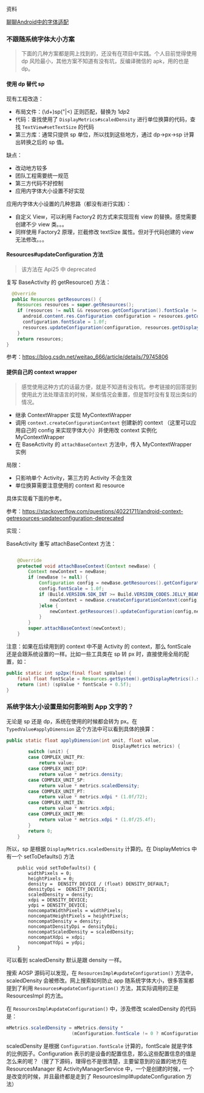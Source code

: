 资料

[聊聊Android中的字体适配](https://juejin.im/entry/5c63821a6fb9a049a81fd075)

### 不跟随系统字体大小方案

> 下面的几种方案都是网上找到的，还没有在项目中实践。个人目前觉得使用 dp 风险最小，其他方案不知道有没有坑，反编译微信的 apk，用的也是 dp。

#### 使用 dp 替代 sp

现有工程改造：

* 布局文件：(\d+)sp("|<) 正则匹配，替换为 $1dp$2
* 代码：查找使用了 `DisplayMetrics#scaledDensity` 进行单位换算的代码，查找 `TextView#setTextSize` 的代码
* 第三方库：通常只提供 sp 单位，所以找到这些地方，通过 dp->px->sp 计算出转换之后的 sp 值。

缺点：

* 改动地方较多
* 团队工程需要统一规范
* 第三方代码不好控制
* 应用内字体大小设置不好实现

应用内字体大小设置的几种思路（都没有进行实践）：

* 自定义 View，可以利用 Factory2 的方式来实现现有 view 的替换。感觉需要创建不少 view 类。。。
* 同样使用 Factory2 原理，拦截修改 textSize 属性。但对于代码创建的 view 无法修改。。。



#### Resources#updateConfiguration 方法

> 该方法在 Api25 中 deprecated

复写 BaseActivity 的 getResource() 方法：

```java
  @Override
  public Resources getResources() {
    Resources resources = super.getResources();
    if (resources != null && resources.getConfiguration().fontScale != 1.0f) {
      android.content.res.Configuration configuration = resources.getConfiguration();
      configuration.fontScale = 1.0f;
      resources.updateConfiguration(configuration, resources.getDisplayMetrics());
    }
    return resources;
}
```

参考：https://blog.csdn.net/weitao_666/article/details/79745806



#### 提供自己的 context wrapper

> 感觉使用这种方式的话最方便，就是不知道有没有坑。参考链接的回答提到使用此方法处理语言的时候，某些情况会重置，但是暂时没有复现出类似的情况。

* 继承 ContextWrapper 实现 MyContextWrapper
* 调用 `context.createConfigurationContext` 创建新的 context （这里可以应用自己的 config 来实现字体大小）并使用改 context 实例化 MyContextWrapper
* 在 BaseActivity 的 `attachBaseContext` 方法中，传入 MyContextWrapper 实例

局限：

* 只影响单个 Activity，第三方的 Activity 不会生效
* 单位换算需要注意使用的 context 和 resource

具体实现看下面的参考。

参考：https://stackoverflow.com/questions/40221711/android-context-getresources-updateconfiguration-deprecated

实现：

BaseActivity 重写 attachBaseContext 方法：

```java

    @Override
    protected void attachBaseContext(Context newBase) {
        Context newContext = newBase;
        if (newBase != null) {
            Configuration config = newBase.getResources().getConfiguration();
            config.fontScale = 1.0f;
            if (Build.VERSION.SDK_INT >= Build.VERSION_CODES.JELLY_BEAN_MR1) {
                newContext = newBase.createConfigurationContext(config);// API17 加入
            }else {
                newContext.getResources().updateConfiguration(config,newContext.getResources().getDisplayMetrics());
            }
        }
        super.attachBaseContext(newContext);
    }
```

注意：如果在后续用到的 context 中不是 Activity 的 context，那么 fontScale 还是会跟系统设置的一样。比如一些工具类在 sp 转 px 时，直接使用全局的配置，如：

```java
public static int sp2px(final float spValue) {    
    final float fontScale = Resources.getSystem().getDisplayMetrics().scaledDensity;    
    return (int) (spValue * fontScale + 0.5f);
} 
```





### 系统字体大小设置是如何影响到 App 文字的？

无论是 sp 还是 dp，系统在使用的时候都会转为 px。在 `TypedValue#applyDimension` 这个方法中可以看到具体的换算：

```java
public static float applyDimension(int unit, float value,
                                       DisplayMetrics metrics) {
        switch (unit) {
        case COMPLEX_UNIT_PX:
            return value;
        case COMPLEX_UNIT_DIP:
            return value * metrics.density;
        case COMPLEX_UNIT_SP:
            return value * metrics.scaledDensity;
        case COMPLEX_UNIT_PT:
            return value * metrics.xdpi * (1.0f/72);
        case COMPLEX_UNIT_IN:
            return value * metrics.xdpi;
        case COMPLEX_UNIT_MM:
            return value * metrics.xdpi * (1.0f/25.4f);
        }
        return 0;
    }
```

所以，sp 是根据 `DisplayMetrics.scaledDensity` 计算的。在 DisplayMetrics 中有一个 setToDefaults() 方法

```
    public void setToDefaults() {
        widthPixels = 0;
        heightPixels = 0;
        density =  DENSITY_DEVICE / (float) DENSITY_DEFAULT;
        densityDpi =  DENSITY_DEVICE;
        scaledDensity = density;
        xdpi = DENSITY_DEVICE;
        ydpi = DENSITY_DEVICE;
        noncompatWidthPixels = widthPixels;
        noncompatHeightPixels = heightPixels;
        noncompatDensity = density;
        noncompatDensityDpi = densityDpi;
        noncompatScaledDensity = scaledDensity;
        noncompatXdpi = xdpi;
        noncompatYdpi = ydpi;
    }
```

可以看到 scaledDensity 默认是跟 density 一样。

搜索 AOSP 源码可以发现，在 `ResourcesImpl#updateConfiguration()` 方法中，scaledDensity 会被修改。网上搜索如何防止 app 随系统字体大小，很多答案都提到了利用 `Resources#updateConfiguration()` 方法，其实际调用的正是 ResourcesImpl 的方法。

在 `ResourcesImpl#updateConfiguration()` 中，涉及修改 scaledDensity 的代码是：

```java
mMetrics.scaledDensity = mMetrics.density *
                        (mConfiguration.fontScale != 0 ? mConfiguration.fontScale : 1.0f);
```

scaledDensity 是根据 `Configuration.fontScale` 计算的，fontScale 就是字体的比例因子。Configuration 表示的是设备的配置信息，那么这些配置信息的值是怎么来的呢？（搜了下源码，理得也不是很清楚，主要留意到的设置的地方在 ResourcesManager 和 ActivityManagerService 中，一个是创建的时候，一个是改变的时候，并且最终都是走到了 ResourcesImpl#updateConfiguration 方法）